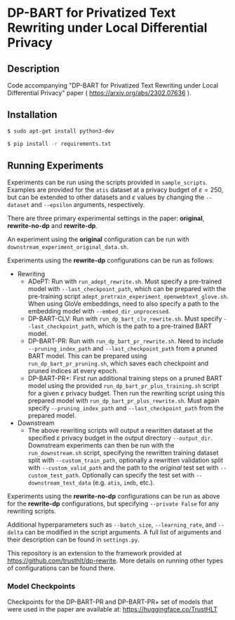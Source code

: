 # DP-BART for Privatized Text Rewriting under Local Differential Privacy

## Description

Code accompanying "DP-BART for Privatized Text Rewriting under Local Differential Privacy" paper ( https://arxiv.org/abs/2302.07636 ).

## Installation

```bash
$ sudo apt-get install python3-dev
```

```bash
$ pip install -r requirements.txt
```

## Running Experiments

Experiments can be run using the scripts provided in `sample_scripts`. Examples are provided for the `atis` dataset at a privacy budget of $\varepsilon = 250$, but can be extended to other datasets and $\varepsilon$ values by changing the `--dataset` and `--epsilon` arguments, respectively.

There are three primary experimental settings in the paper: **original**, **rewrite-no-dp** and **rewrite-dp**.

An experiment using the **original** configuration can be run with `downstream_experiment_original_data.sh`.

Experiments using the **rewrite-dp** configurations can be run as follows:
- Rewriting
  - ADePT: Run with `run_adept_rewrite.sh`. Must specify a pre-trained model with `--last_checkpoint_path`, which can be prepared with the pre-training script `adept_pretrain_experiment_openwebtext_glove.sh`. When using GloVe embeddings, need to also specify a path to the embedding model with `--embed_dir_unprocessed`.
  - DP-BART-CLV: Run with `run_dp_bart_clv_rewrite.sh`. Must specify `--last_checkpoint_path`, which is the path to a pre-trained BART model.
  - DP-BART-PR: Run with `run_dp_bart_pr_rewrite.sh`. Need to include `--pruning_index_path` and `--last_checkpoint_path` from a pruned BART model. This can be prepared using `run_dp_bart_pr_pruning.sh`, which saves each checkpoint and pruned indices at every epoch.
  - DP-BART-PR+: First run additional training steps on a pruned BART model using the provided `run_dp_bart_pr_plus_training.sh` script for a given $\varepsilon$ privacy budget. Then run the rewriting script using this prepared model with `run_dp_bart_pr_plus_rewrite.sh`. Must again specify `--pruning_index_path` and `--last_checkpoint_path` from the prepared model.
- Downstream
  - The above rewriting scripts will output a rewritten dataset at the specified $\varepsilon$ privacy budget in the output directory `--output_dir`. Downstream experiments can then be run with the `run_downstream.sh` script, specifying the rewritten training dataset split with `--custom_train_path`, optionally a rewritten validation split with `--custom_valid_path` and the path to the *original* test set with `--custom_test_path`. Optionally can specify the test set with `--downstream_test_data` (e.g. `atis`, `imdb`, etc.).

Experiments using the **rewrite-no-dp** configurations can be run as above for the **rewrite-dp** configurations, but specifying `--private False` for any rewriting scripts.

Additional hyperparameters such as `--batch_size`, `--learning_rate`, and `--delta` can be modified in the script arguments. A full list of arguments and their description can be found in `settings.py`.

This repository is an extension to the framework provided at https://github.com/trusthlt/dp-rewrite. More details on running other types of configurations can be found there.

### Model Checkpoints

Checkpoints for the DP-BART-PR and DP-BART-PR+ set of models that were used in the paper are available at: https://huggingface.co/TrustHLT
